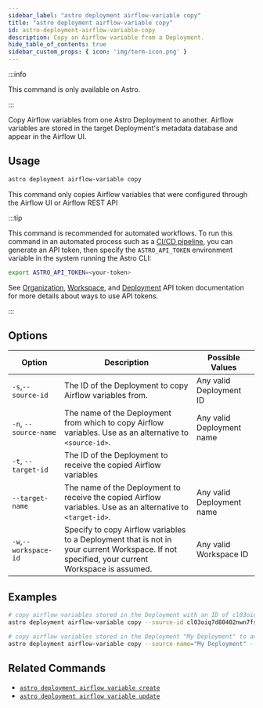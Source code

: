```yaml
---
sidebar_label: "astro deployment airflow-variable copy"
title: "astro deployment airflow-variable copy"
id: astro-deployment-airflow-variable-copy
description: Copy an Airflow variable from a Deployment.
hide_table_of_contents: true
sidebar_custom_props: { icon: 'img/term-icon.png' }
---
```


:::info

This command is only available on Astro.

:::

Copy Airflow variables from one Astro Deployment to another. Airflow variables are stored in the target Deployment's metadata database and appear in the Airflow UI.

## Usage

```sh
astro deployment airflow-variable copy
```

This command only copies Airflow variables that were configured through the Airflow UI or Airflow REST API

:::tip

This command is recommended for automated workflows. To run this command in an automated process such as a [CI/CD pipeline](set-up-ci-cd.md), you can generate an API token, then specify the `ASTRO_API_TOKEN` environment variable in the system running the Astro CLI:

```bash
export ASTRO_API_TOKEN=<your-token>
```

See [Organization](organization-api-tokens.md), [Workspace](workspace-api-tokens.md), and [Deployment](deployment-api-tokens.md) API token documentation for more details about ways to use API tokens.

:::

## Options

| Option                         | Description                                                                            | Possible Values                                                                |
| ------------------------------ | -------------------------------------------------------------------------------------- | ------------------------------------------------------------------------------ |
| `-s`,`--source-id`           |    The ID of the Deployment to copy Airflow variables from.                                             | Any valid Deployment ID |
| `-n`, `--source-name` | The name of the Deployment from which to copy Airflow variables. Use as an alternative to `<source-id>`. | Any valid Deployment name                                            |
| `-t`, `--target-id` | The ID of the Deployment to receive the copied Airflow variables                                     |
| `--target-name` | The name of the Deployment to receive the copied Airflow variables.  Use as an alternative to `<target-id>`. | Any valid Deployment name                                            |
| `-w`,`--workspace-id`          | Specify to copy Airflow variables to a Deployment that is not in your current Workspace. If not specified, your current Workspace is assumed.          | Any valid Workspace ID                                                         |

## Examples

```bash
# copy airflow variables stored in the Deployment with an ID of cl03oiq7d80402nwn7fsl3dmv to a deployment with an ID of cl03oiq7d80402nwn7fsl3dcd
astro deployment airflow-variable copy --source-id cl03oiq7d80402nwn7fsl3dmv --target cl03oiq7d80402nwn7fsl3dcd

# copy airflow variables stored in the Deployment "My Deployment" to another Deployment "My Other Deployment"
astro deployment airflow-variable copy --source-name="My Deployment" --target-name="My Other Deployment"
```

## Related Commands

- [`astro deployment airflow variable create`](cli/astro-deployment-airflow-variable-create.md)
- [`astro deployment airflow variable update`](cli/astro-deployment-airflow-variable-update.md)
